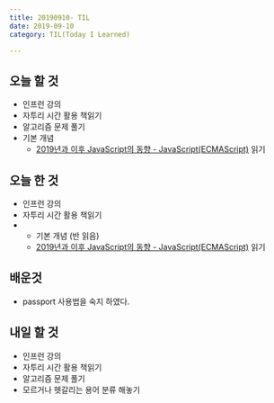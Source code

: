 ```yaml
---
title: 20190910- TIL
date: 2019-09-10
category: TIL(Today I Learned)

---
```


## 오늘 할 것

- 인프런 강의
- 자투리 시간 활용 책읽기
- 알고리즘 문제 풀기
- 기본 개념 
  - [2019년과 이후 JavaScript의 동향 - JavaScript(ECMAScript)](https://d2.naver.com/helloworld/4007447) 읽기

## 오늘 한 것

- 인프런 강의
- 자투리 시간 활용 책읽기
- - 기본 개념 (반 읽음)
  - [2019년과 이후 JavaScript의 동향 - JavaScript(ECMAScript)](https://d2.naver.com/helloworld/4007447) 읽기

## 배운것

- passport 사용법을 숙지 하였다.
  

## 내일 할 것

- 인프런 강의
- 자투리 시간 활용 책읽기
- 알고리즘 문제 풀기
- 모르거나 헷갈리는 용어 분류 해놓기